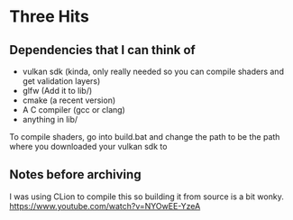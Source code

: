 # Three Hits
## Dependencies that I can think of
- vulkan sdk (kinda, only really needed so you can compile shaders and get validation layers)
- glfw (Add it to lib/)
- cmake (a recent version)
- A C compiler (gcc or clang)
- anything in lib/

To compile shaders, go into build.bat and change the path to be the path where you downloaded your vulkan sdk to  

## Notes before archiving
I was using CLion to compile this so building it from source is a bit wonky.  
https://www.youtube.com/watch?v=NYOwEE-YzeA
